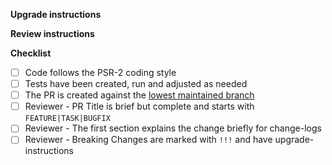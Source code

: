 <!-- 
    Thanks for your contribution, we appreciate it!

    The first section should explain briefly what is changed. 
    Some examples are always nice to showcase the use. 
    The content will be used in the change-logs and addresses 
    developers working with Neos.

    If there are issues regarding the topic of your PR link 
    them here as `related:` or `resolved:`
-->

**Upgrade instructions**

<!-- 
    Add upgrade instructions for breaking changes. 
    Explain who is affected, what has to be adjusted  
-->

**Review instructions**

<!-- 
    If your change is not explained fully by the first section you can 
    add more details here to help the reviewers understand the change.
    We have to understand what you did, why you did it and how we can 
    verify it works correctly and does no harm.
-->

**Checklist**

- [ ] Code follows the PSR-2 coding style
- [ ] Tests have been created, run and adjusted as needed
- [ ] The PR is created against the [lowest maintained branch](https://www.neos.io/features/release-roadmap.html)
- [ ] Reviewer - PR Title is brief but complete and starts with `FEATURE|TASK|BUGFIX`
- [ ] Reviewer - The first section explains the change briefly for change-logs
- [ ] Reviewer - Breaking Changes are marked with `!!!` and have upgrade-instructions
